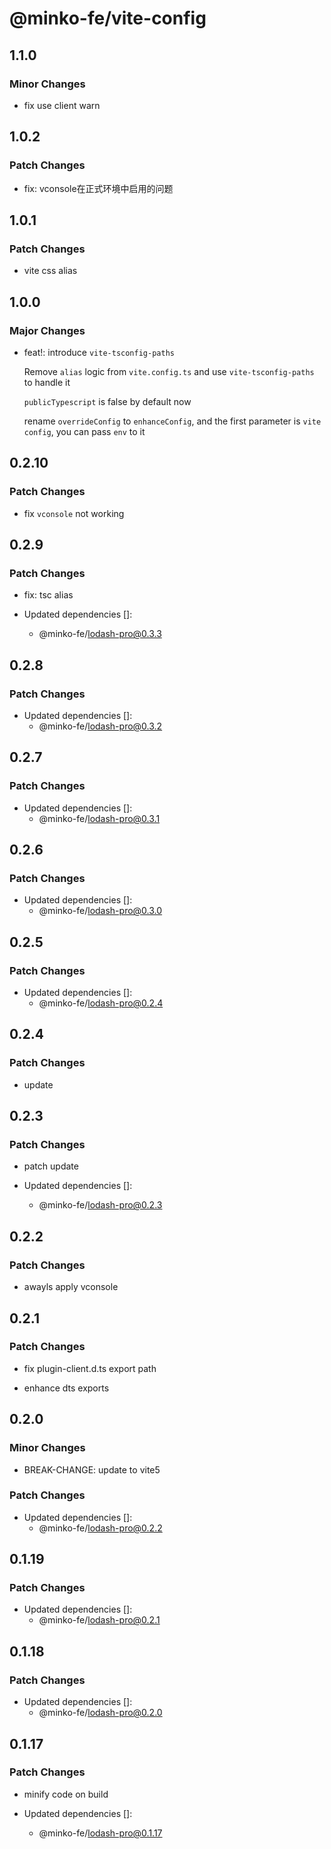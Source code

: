 # @minko-fe/vite-config

## 1.1.0

### Minor Changes

- fix use client warn

## 1.0.2

### Patch Changes

- fix: vconsole在正式环境中启用的问题

## 1.0.1

### Patch Changes

- vite css alias

## 1.0.0

### Major Changes

- feat!: introduce `vite-tsconfig-paths`

  Remove `alias` logic from `vite.config.ts` and use `vite-tsconfig-paths` to handle it

  `publicTypescript` is false by default now

  rename `overrideConfig` to `enhanceConfig`, and the first parameter is `vite config`, you can pass `env` to it

## 0.2.10

### Patch Changes

- fix `vconsole` not working

## 0.2.9

### Patch Changes

- fix: tsc alias

- Updated dependencies []:
  - @minko-fe/lodash-pro@0.3.3

## 0.2.8

### Patch Changes

- Updated dependencies []:
  - @minko-fe/lodash-pro@0.3.2

## 0.2.7

### Patch Changes

- Updated dependencies []:
  - @minko-fe/lodash-pro@0.3.1

## 0.2.6

### Patch Changes

- Updated dependencies []:
  - @minko-fe/lodash-pro@0.3.0

## 0.2.5

### Patch Changes

- Updated dependencies []:
  - @minko-fe/lodash-pro@0.2.4

## 0.2.4

### Patch Changes

- update

## 0.2.3

### Patch Changes

- patch update

- Updated dependencies []:
  - @minko-fe/lodash-pro@0.2.3

## 0.2.2

### Patch Changes

- awayls apply vconsole

## 0.2.1

### Patch Changes

- fix plugin-client.d.ts export path

- enhance dts exports

## 0.2.0

### Minor Changes

- BREAK-CHANGE: update to vite5

### Patch Changes

- Updated dependencies []:
  - @minko-fe/lodash-pro@0.2.2

## 0.1.19

### Patch Changes

- Updated dependencies []:
  - @minko-fe/lodash-pro@0.2.1

## 0.1.18

### Patch Changes

- Updated dependencies []:
  - @minko-fe/lodash-pro@0.2.0

## 0.1.17

### Patch Changes

- minify code on build

- Updated dependencies []:
  - @minko-fe/lodash-pro@0.1.17
